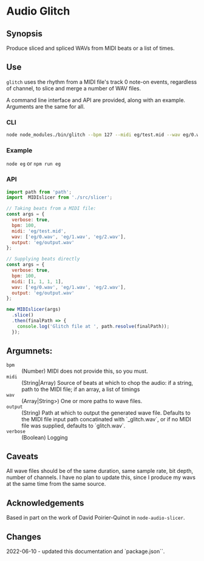 # Audio Glitch

## Synopsis

Produce sliced and spliced WAVs from MIDI beats or a list of times.

## Use

`glitch` uses the rhythm from a MIDI file's track 0 note-on events, regardless of channel, to slice and merge a number of WAV files.


A command line interface and API are provided, along with an example. Arguments are the same for all.

### CLI

```bash
node node_modules./bin/glitch --bpm 127 --midi eg/test.mid --wav eg/0.wav --wav eg/1.wav --wav eg/2.wav
```

### Example

`node eg` or `npm run eg`

### API

```javascript
import path from 'path';
import  MIDIslicer from './src/slicer';

// Taking beats from a MIDI file:
const args = {
  verbose: true,
  bpm: 100,
  midi: 'eg/test.mid',
  wav: ['eg/0.wav', 'eg/1.wav', 'eg/2.wav'],
  output: 'eg/output.wav'
};

// Supplying beats directly
const args = {
  verbose: true,
  bpm: 100,
  midi: [1, 1, 1, 1],
  wav: ['eg/0.wav', 'eg/1.wav', 'eg/2.wav'],
  output: 'eg/output.wav'
};

new MIDIslicer(args)
  .slice()
  .then(finalPath => {
    console.log('Glitch file at ', path.resolve(finalPath));
  });
```

## Argumnets:

<dl>
  <dt><code>bpm</code></dt>
  <dd>(Number) MIDI does not provide this, so you must.</dd>
  <dt><code>midi</code></dt>
  <dd>(String|Array) Source of beats at which to chop the audio: if a string, path to the MIDI file; if an array, a list of timings</dd>
  <dt><code>wav</code></dt>
  <dd>(Array|String>) One or more paths to wave files.</dd>
  <dt><code>output</code></dt>
  <dd>(String) Path at which to output the generated wave file. Defaults to the MIDI file input path concatinated with `_glitch.wav`, or if no MIDI file was supplied, defaults to `glitch.wav`.</dd>
  <dt><code>verbose</code></dt>
  <dd>(Boolean) Logging</dd>
</dl>

## Caveats

All wave files should be of the same duration, same sample rate, bit depth, number of channels. I have no plan to update this, since I produce my wavs at the same time from the same source.

## Acknowledgements

Based in part on the work of David Poirier-Quinot in `node-audio-slicer`.

## Changes

2022-06-10 - updated this documentation and `package.json``.

